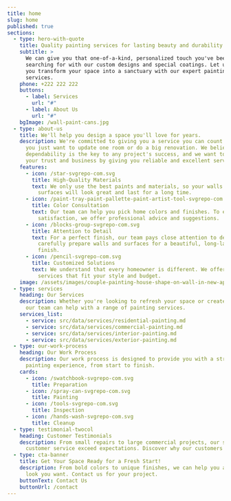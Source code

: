 ```yaml
---
title: home
slug: home
published: true
sections:
  - type: hero-with-quote
    title: Quality painting services for lasting beauty and durability.
    subtitle: >
      We can give you that one-of-a-kind, personalized touch you've been
      searching for with our custom designs and special coatings. Let us help
      you transform your space into a sanctuary with our expert painting
      services.
    phone: +222 222 222
    buttons:
      - label: Services
        url: "#"
      - label: About Us
        url: "#"
    bgImage: /wall-paint-cans.jpg
  - type: about-us
    title: We'll help you design a space you'll love for years.
    description: We're committed to giving you a service you can count on, whether
      you just want to update one room or do a big renovation. We believe that
      dependability is the key to any project's success, and we want to earn
      your trust and business by giving you reliable and excellent service.
    features:
      - icon: /star-svgrepo-com.svg
        title: High-Quality Materials
        text: We only use the best paints and materials, so your walls and other
          surfaces will look great and last for a long time.
      - icon: /paint-tray-paint-pallette-paint-artist-tool-svgrepo-com.svg
        title: Color Consultation
        text: Our team can help you pick home colors and finishes. To ensure your
          satisfaction, we offer professional advice and suggestions.
      - icon: /blocks-group-svgrepo-com.svg
        title: Attention to Detail
        text: For a perfect finish, our team pays close attention to details. We
          carefully prepare walls and surfaces for a beautiful, long-lasting
          finish.
      - icon: /pencil-svgrepo-com.svg
        title: Customized Solutions
        text: We understand that every homeowner is different. We offer painting
          services that fit your style and budget.
    image: /assets/images/couple-painting-house-shape-on-wall-in-new-apartment.jpg
  - type: services
    heading: Our Services
    description: Whether you're looking to refresh your space or create a new look,
      our team can help with a range of painting services.
    services_list:
      - service: src/data/services/residential-painting.md
      - service: src/data/services/commercial-painting.md
      - service: src/data/services/interior-painting.md
      - service: src/data/services/exterior-painting.md
  - type: our-work-process
    heading: Our Work Process
    description: Our work process is designed to provide you with a stress-free
      painting experience, from start to finish.
    cards:
      - icon: /swatchbook-svgrepo-com.svg
        title: Preparation
      - icon: /spray-can-svgrepo-com.svg
        title: Painting
      - icon: /tools-svgrepo-com.svg
        title: Inspection
      - icon: /hands-wash-svgrepo-com.svg
        title: Cleanup
  - type: testimonial-twocol
    heading: Customer Testimonials
    description: From small repairs to large commercial projects, our skills and
      customer service exceed expectations. Discover why our customers love us!
  - type: cta-banner
    title: Get Your Space Ready for a Fresh Start!
    description: From bold colors to unique finishes, we can help you achieve the
      look you want. Contact us for your project.
    buttonText: Contact Us
    buttonUrl: /contact
---
```


